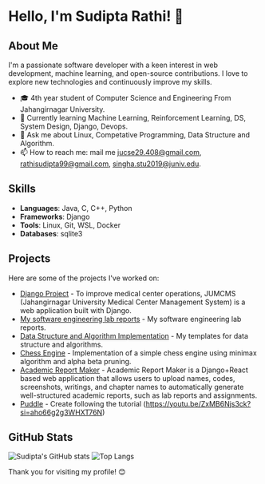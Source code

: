 # Hello, I'm Sudipta Rathi! 👋

## About Me
I'm a passionate software developer with a keen interest in web development, machine learning, and open-source contributions. I love to explore new technologies and continuously improve my skills.

- 🎓 4th year student of Computer Science and Engineering From Jahangirnagar University.
- 🌱 Currently learning Machine Learning, Reinforcement Learning, DS, System Design, Django, Devops.
- 💬 Ask me about Linux, Competative Programming, Data Structure and Algorithm.
- 📫 How to reach me: mail me jucse29.408@gmail.com, rathisudipta99@gmail.com, singha.stu2019@juniv.edu.

## Skills
- **Languages**: Java, C, C++, Python
- **Frameworks**: Django
- **Tools**: Linux, Git, WSL, Docker
- **Databases**: sqlite3

## Projects
Here are some of the projects I've worked on:

- [Django Project](https://github.com/sudiptarathi2020/JUMCMS-Jahangirnagar-University-Medical-Center-Management-System) - To improve medical center operations, JUMCMS (Jahangirnagar University Medical Center Management System) is a web application built with Django.
- [My software engineering lab reports](https://github.com/sudiptarathi2020/Software-Engineering-Lab-CSE404-Reports.git) - My software engineering lab reports.
- [Data Structure and Algorithm Implementation](https://github.com/sudiptarathi2020/Data-structures-and-Algorithms-in-cpp) - My templates for data structure and algorithms.
- [Chess Engine](https://github.com/sudiptarathi2020/Simple-Chess-Engine) - Implementation of a simple chess engine using minimax algorithm and alpha beta pruning.
- [Academic Report Maker](https://github.com/sudiptarathi2020/academic-report-maker) - Academic Report Maker is a Django+React based web application that allows users to upload names, codes, screenshots, writings, and chapter names to automatically generate well-structured academic reports, such as lab reports and assignments.
- [Puddle](https://github.com/sudiptarathi2020/puddle) - Create following the tutorial (https://youtu.be/ZxMB6Njs3ck?si=aho66g2g3WHXT76N)

## GitHub Stats
![Sudipta's GitHub stats](https://github-readme-stats.vercel.app/api?username=sudiptarathi2020&show_icons=true&theme=radical)
![Top Langs](https://github-readme-stats.vercel.app/api/top-langs/?username=sudiptarathi2020&layout=compact&theme=radical)

Thank you for visiting my profile! 😊
